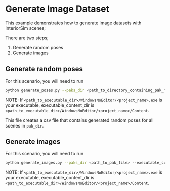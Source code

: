 # Generate Image Dataset

This example demonstrates how to generate image datasets with InteriorSim scenes;

There are two steps;
1. Generate random poses
2. Generate images

## Generate random poses

For this scenario, you will need to run 

```bash
python generate_poses.py --paks_dir <path_to_directory_containing_pak_files_downloaded_using_scene_manager> --executable_content_dir <path_to_content_directory_of_executable> --num_poses_per_scene <required_number> --poses_file <path_to_output_poses_file>
```
NOTE: If `<path_to_executable_dir>/WindowsNoEditor/<project_name>.exe` is your executable, executable_content_dir is `<path_to_executable_dir>/WindowsNoEditor/<project_name>/Content`.

This file creates a csv file that contains generated random poses for all scenes in `pak_dir`.

## Generate images

For this scenario, you will need to run

```bash
python generate_images.py --paks_dir <path_to_pak_file> --executable_content_dir <path_to_content_directory_of_executable> --poses_file <path_to_poses_file> --output_dir <path_to_output_dir>
```
NOTE: If `<path_to_executable_dir>/WindowsNoEditor/<project_name>.exe` is your executable, executable_content_dir is `<path_to_executable_dir>/WindowsNoEditor/<project_name>/Content`.

